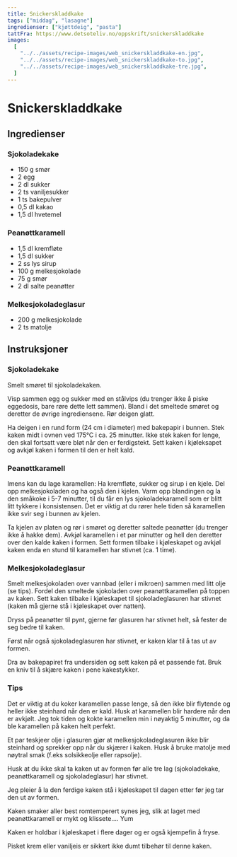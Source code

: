 ```yaml
---
title: Snickerskladdkake
tags: ["middag", "lasagne"]
ingredienser: ["kjøttdeig", "pasta"]
tattFra: https://www.detsoteliv.no/oppskrift/snickerskladdkake
images:
  [
    "../../assets/recipe-images/web_snickerskladdkake-en.jpg",
    "../../assets/recipe-images/web_snickerskladdkake-to.jpg",
    "../../assets/recipe-images/web_snickerskladdkake-tre.jpg",
  ]
---
```


# Snickerskladdkake

## Ingredienser

### Sjokoladekake

- 150 g smør
- 2 egg
- 2 dl sukker
- 2 ts vaniljesukker
- 1 ts bakepulver
- 0,5 dl kakao
- 1,5 dl hvetemel

### Peanøttkaramell

- 1,5 dl kremfløte
- 1,5 dl sukker
- 2 ss lys sirup
- 100 g melkesjokolade
- 75 g smør
- 2 dl salte peanøtter

### Melkesjokoladeglasur

- 200 g melkesjokolade
- 2 ts matolje

## Instruksjoner

### Sjokoladekake

Smelt smøret til sjokoladekaken.

Visp sammen egg og sukker med en stålvips (du trenger ikke å piske eggedosis, bare røre dette lett sammen). Bland i det smeltede smøret og deretter de øvrige ingrediensene. Rør deigen glatt.

Ha deigen i en rund form (24 cm i diameter) med bakepapir i bunnen. Stek kaken midt i ovnen ved 175°C i ca. 25 minutter. Ikke stek kaken for lenge, den skal fortsatt være bløt når den er ferdigstekt. Sett kaken i kjøleksapet og avkjøl kaken i formen til den er helt kald.

### Peanøttkaramell

Imens kan du lage karamellen: Ha kremfløte, sukker og sirup i en kjele. Del opp melkesjokoladen og ha også den i kjelen. Varm opp blandingen og la den småkoke i 5-7 minutter, til du får en lys sjokoladekaramell som er blitt litt tykkere i konsistensen. Det er viktig at du rører hele tiden så karamellen ikke svir seg i bunnen av kjelen.

Ta kjelen av platen og rør i smøret og deretter saltede peanøtter (du trenger ikke å hakke dem). Avkjøl karamellen i et par minutter og hell den deretter over den kalde kaken i formen. Sett formen tilbake i kjøleskapet og avkjøl kaken enda en stund til karamellen har stivnet (ca. 1 time).

### Melkesjokoladeglasur

Smelt melkesjokoladen over vannbad (eller i mikroen) sammen med litt olje (se tips). Fordel den smeltede sjokoladen over peanøttkaramellen på toppen av kaken. Sett kaken tilbake i kjøleskapet til sjokoladeglasuren har stivnet (kaken må gjerne stå i kjøleskapet over natten).

Dryss på peanøtter til pynt, gjerne før glasuren har stivnet helt, så fester de seg bedre til kaken.

Først når også sjokoladeglasuren har stivnet, er kaken klar til å tas ut av formen.

Dra av bakepapiret fra undersiden og sett kaken på et passende fat. Bruk en kniv til å skjære kaken i pene kakestykker.

### Tips

Det er viktig at du koker karamellen passe lenge, så den ikke blir flytende og heller ikke steinhard når den er kald. Husk at karamellen blir hardere når den er avkjølt. Jeg tok tiden og kokte karamellen min i nøyaktig 5 minutter, og da ble karamellen på kaken helt perfekt.

Et par teskjeer olje i glasuren gjør at melkesjokoladeglasuren ikke blir steinhard og sprekker opp når du skjærer i kaken. Husk å bruke matolje med nøytral smak (f.eks solsikkeolje eller rapsolje).

Husk at du ikke skal ta kaken ut av formen før alle tre lag (sjokoladekake, peanøttkaramell og sjokoladeglasur) har stivnet.

Jeg pleier å la den ferdige kaken stå i kjøleskapet til dagen etter før jeg tar den ut av formen.

Kaken smaker aller best romtemperert synes jeg, slik at laget med peanøttkaramell er mykt og klissete.... Yum

Kaken er holdbar i kjøleskapet i flere dager og er også kjempefin å fryse.

Pisket krem eller vaniljeis er sikkert ikke dumt tilbehør til denne kaken.
